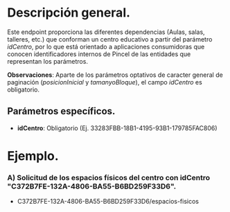 # Descripción general.

Este endpoint proporciona las diferentes dependencias (Aulas, salas, talleres, etc.) que conforman un centro educativo a partir del parámetro *idCentro*, por lo que está orientado a aplicaciones consumidoras que conocen identificadores internos de Pincel de las entidades que representan los parámetros.

**Observaciones**: Aparte de los parámetros optativos de caracter general de paginación (_posicionInicial_ y _tamanyoBloque_), el campo *idCentro* es obligatorio.

## Parámetros específicos.

* **idCentro**: Obligatorio (Ej. 33283FBB-18B1-4195-93B1-179785FAC806)

# Ejemplo.
### A) Solicitud de los espacios físicos del centro con idCentro "C372B7FE-132A-4806-BA55-B6BD259F33D6".
* C372B7FE-132A-4806-BA55-B6BD259F33D6/espacios-fisicos
